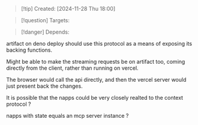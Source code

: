 
>[!tip] Created: [2024-11-28 Thu 18:00]

>[!question] Targets: 

>[!danger] Depends: 

artifact on deno deploy should use this protocol as a means of exposing its backing functions.

Might be able to make the streaming requests be on artifact too, coming directly from the client, rather than running on vercel.

The browser would call the api directly, and then the vercel server would just present back the changes.

It is possible that the napps could be very closely realted to the context protocol ?

napps with state equals an mcp server instance ?
